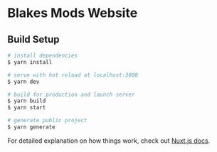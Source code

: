 # Blakes Mods Website

## Build Setup

```bash
# install dependencies
$ yarn install

# serve with hot reload at localhost:3000
$ yarn dev

# build for production and launch server
$ yarn build
$ yarn start

# generate public project
$ yarn generate
```

For detailed explanation on how things work, check out [Nuxt.js docs](https://nuxtjs.org).

